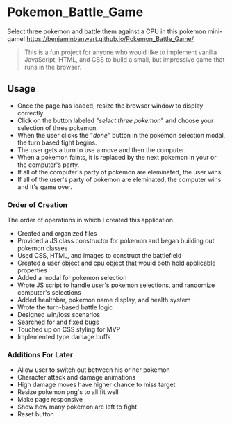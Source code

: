 # Pokemon_Battle_Game
Select three pokemon and battle them against a CPU in this pokemon mini-game!
https://benjaminbanwart.github.io/Pokemon_Battle_Game/
>This is a fun project for anyone who would like to implement vanilla JavaScript, HTML, and CSS to build a small, but impressive game that runs in the browser.
## Usage
- Once the page has loaded, resize the browser window to display correctly.
- Click on the button labeled "*select three pokemon*" and choose your selection of three pokemon.
- When the user clicks the "*done*" button in the pokemon selection modal, the turn based fight begins.
- The user gets a turn to use a move and then the computer.
- When a pokemon faints, it is replaced by the next pokemon in your or the computer's party.
- If all of the computer's party of pokemon are eleminated, the user wins.
- If all of the user's party of pokemon are eleminated, the computer wins and it's game over.
### Order of Creation
The order of operations in which I created this application.
- Created and organized files
- Provided a JS class constructor for pokemon and began building out pokemon classes
- Used CSS, HTML, and images to construct the battlefield
- Created a user object and cpu object that would both hold applicable properties
- Added a modal for pokemon selection
- Wrote JS script to handle user's pokemon selections, and randomize computer's selections
- Added healthbar, pokemon name display, and health system
- Wrote the turn-based battle logic
- Designed win/loss scenarios
- Searched for and fixed bugs
- Touched up on CSS styling for MVP
- Implemented type damage buffs
### Additions For Later
- Allow user to switch out between his or her pokemon
- Character attack and damage animations
- High damage moves have higher chance to miss target
- Resize pokemon png's to all fit well
- Make page responsive
- Show how many pokemon are left to fight
- Reset button
